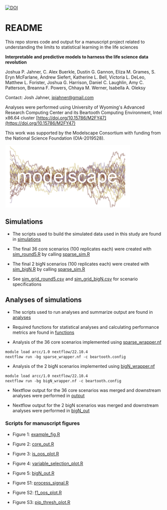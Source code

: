 [![DOI](https://zenodo.org/badge/770594978.svg)](https://zenodo.org/doi/10.5281/zenodo.10815221)

# README 

This repo stores code and output for a manuscript project related to understanding the limits to statistical learning in the life sciences

**Interpretable and predictive models to harness the life science data revolution**

Joshua P. Jahner, C. Alex Buerkle, Dustin G. Gannon, Eliza M. Grames, S. Eryn McFarlane, Andrew Siefert, Katherine L. Bell, Victoria L. DeLeo, Matthew L. Forister, Joshua G. Harrison, Daniel C. Laughlin, Amy C. Patterson, Breanna F. Powers, Chhaya M. Werner, Isabella A. Oleksy

Contact: Josh Jahner, jpjahner@gmail.com


Analyses were performed using University of Wyoming's Advanced Research Computing Center and its Beartooth Computing Environment, Intel x86.64 cluster [https://doi.org/10.15786/M2FY47](https://doi.org/10.15786/M2FY47)

This work was supported by the Modelscape Consortium with funding from the National Science Foundation (OIA-2019528).

![](modelscape.png)



## Simulations

* The scripts used to build the simulated data used in this study are found in [simulations](simulations/)

* The final 36 core scenarios (100 replicates each) were created with [sim_round5.R](simulations/sim_round5.R) by calling [sparse_sim.R](simulations/sparse_sim.R)

* The final 2 bigN scenarios (100 replicates each) were created with [sim_bigN.R](simulations/sim_bigN.R) by calling [sparse_sim.R](simulations/sparse_sim.R)

* See [sim_grid_round5.csv](simulations/sim_grid_round5.csv) and [sim_grid_bigN.csv](simulations/sim_grid_bigN.csv) for scenario specifications



## Analyses of simulations

* The scripts used to run analyses and summarize output are found in [analyses](analyses/)

* Required functions for statistical analyses and calculating performance metrics are found in [functions](functions/)

* Analysis of the 36 core scenarios implemented using [sparse_wrapper.nf](analyses/sparse_wrapper.nf)

```{bash}
module load arcc/1.0 nextflow/22.10.4
nextflow run -bg sparse_wrapper.nf -c beartooth.config
```

* Analysis of the 2 bigN scenarios implemented using [bigN_wrapper.nf](analyses/bigN_wrapper.nf)

```{bash}
module load arcc/1.0 nextflow/22.10.4
nextflow run -bg bigN_wrapper.nf -c beartooth.config
```

* Nextflow output for the 36 core scenarios was merged and downstream analyses were performed in [output](analyses/output/)

* Nextflow output for the 2 bigN scenarios was merged and downstream analyses were performed in [bigN_out](analyses/bigN_out/)


### Scripts for manuscript figures

* Figure 1: [example_fig.R](analyses/output/example_fig.R)

* Figure 2: [core_out.R](analyses/output/core_out.R)

* Figure 3: [is_oos_plot.R](analyses/output/is_oos_plot.R)

* Figure 4: [variable_selection_plot.R](analyses/output/variable_selection_plot.R)

* Figure 5: [bigN_out.R](analyses/bigN_out/bigN_out.R)

* Figure S1: [process_signal.R](analyses/output/process_signal.R)

* Figure S2: [f1_oos_plot.R](analyses/output/f1_oos_plot.R)

* Figure S3: [pip_thresh_plot.R](analyses/output/pip_thresh/pip_thresh_plot.R)
